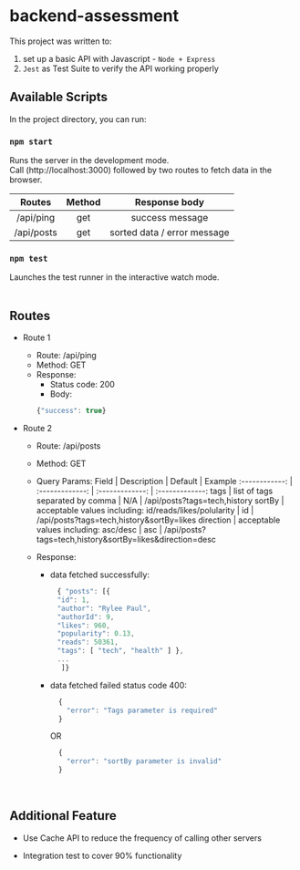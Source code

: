 # backend-assessment

This project was written to:

1. set up a basic API with Javascript - `Node + Express`
2. `Jest` as Test Suite to verify the API working properly

## Available Scripts

In the project directory, you can run:

### `npm start`

Runs the server in the development mode.<br>
Call (http://localhost:3000) followed by two routes to fetch data in the browser.

|   Routes   | Method |        Response body        |
| :--------: | :----: | :-------------------------: |
| /api/ping  |  get   |       success message       |
| /api/posts |  get   | sorted data / error message |

### `npm test`

Launches the test runner in the interactive watch mode.
<br>
<br>

## Routes

- Route 1

  - Route: /api/ping
  - Method: GET
  - Response:
    - Status code: 200
    - Body:
    ```javascript
    {"success": true}
    ```

- Route 2

  - Route: /api/posts
  - Method: GET
  - Query Params:
    Field | Description | Default | Example
    :------------: | :-------------: | :-------------: | :-------------:
    tags | list of tags separated by comma | N/A | /api/posts?tags=tech,history
    sortBy | acceptable values including: id/reads/likes/polularity | id | /api/posts?tags=tech,history&sortBy=likes
    direction | acceptable values including: asc/desc | asc | /api/posts?tags=tech,history&sortBy=likes&direction=desc

  - Response:

    - data fetched successfully:

     ```javascript
          { "posts": [{
          "id": 1,
          "author": "Rylee Paul",
          "authorId": 9,
          "likes": 960,
          "popularity": 0.13,
          "reads": 50361,
          "tags": [ "tech", "health" ] },
          ...
           ]}
     ```

    - data fetched failed status code 400:

      ```javascript
        {
          "error": "Tags parameter is required"
        }
      ```

      OR

      ```javascript
        {
          "error": "sortBy parameter is invalid"
        }
      ```

<br>

## Additional Feature

- Use Cache API to reduce the frequency of calling other servers

- Integration test to cover 90% functionality
